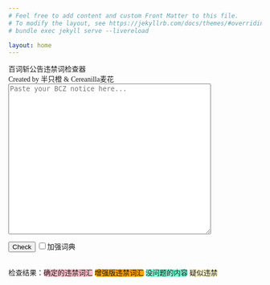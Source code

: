 ```yaml
---
# Feel free to add content and custom Front Matter to this file.
# To modify the layout, see https://jekyllrb.com/docs/themes/#overriding-theme-defaults
# bundle exec jekyll serve --livereload

layout: home
---
```

<meta charset="UTF-8">
<style>
body {
  font-family: 'Apple Color Emoji', 'Segoe UI Emoji', 'Noto Color Emoji';
}
</style>
<body>
百词斩公告违禁词检查器<br>
Created by 半只橙 & Cereanilla麦花<br>


<textarea id="notice-input" placeholder="Paste your BCZ notice here..." style="width: 80%; height: 300px;"></textarea><br>
<button id="search-btn" onclick="check_notice()">Check</button>
<input type="checkbox" id="enhanced-check">加强词典
<div id="matches"></div>
<span style="color:red;display:none;" id="warn">本工具与百词斩官方无关，违禁词为用户收集，结果仅供参考</span><br>
<div>检查结果：<span style="background-color:pink;border-radius:5px" title="根据用户提交违禁词验证得到，一般真实有效" onclick="alert(this.title)">确定的违禁词汇</span>
<span style="background-color:orange;border-radius:5px" title="收集坚果墙等等通用违禁词库，范围更广，但很可能有误报" onclick="alert(this.title)">增强版违禁词汇</span>
<span style="background-color:aquamarine;border-radius:5px" title="收集近两周通过的公告筛选得到，一般没问题" onclick="alert(this.title)">没问题的内容</span>
<span style="background-color:lemonchiffon;border-radius:5px" title="收集以前被清空过的公告，可能含有违禁词，但准确性不高" onclick="alert(this.title)">疑似违禁</span></div>
<div id="results"></div>

<script src="{{ site.baseurl }}/assets/js/script.js"></script>
<!-- <a target="_blank" href="http://mail.qq.com/cgi-bin/qm_share?t=qm_mailme&email=p5aRlpWWkZWfn5Hn1taJxMjK" style="text-decoration:none;">找不到违禁词？点我</a> -->
</body>
